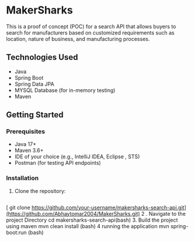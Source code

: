 # MakerSharks

This is a proof of concept (POC) for a search API that allows buyers to search for manufacturers based on customized requirements such as location, nature of business, and manufacturing processes.

## Technologies Used

- Java
- Spring Boot
- Spring Data JPA
- MYSQL Database (for in-memory testing)
- Maven

## Getting Started

### Prerequisites

- Java 17+
- Maven 3.6+
- IDE of your choice (e.g., IntelliJ IDEA, Eclipse , STS)
- Postman (for testing API endpoints)

### Installation

1. Clone the repository:
   ```bash
  [ git clone https://github.com/your-username/makersharks-search-api.git](https://github.com/Abhaytomar2004/MakerSharks.git)
2 . Navigate to the project Directory 
cd makersharks-search-api(bash)
3. Build the project using maven 
mvn clean install (bash)
4 running the application 
mvn spring-boot:run (bash) 
